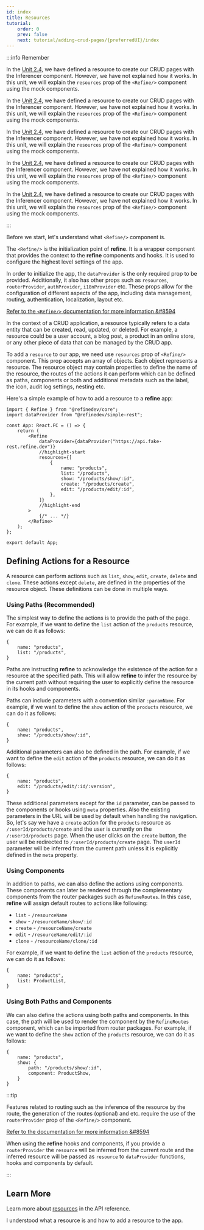 ```yaml
---
id: index
title: Resources
tutorial:
    order: 0
    prev: false
    next: tutorial/adding-crud-pages/{preferredUI}/index
---
```


:::info Remember

<UIConditional is="antd">

In the [Unit 2.4](/docs/tutorial/getting-started/antd/generate-crud-pages/), we have defined a resource to create our CRUD pages with the Inferencer component. However, we have not explained how it works. In this unit, we will explain the `resources` prop of the `<Refine/>` component using the mock components.

</UIConditional>

<UIConditional is="chakra-ui">

In the [Unit 2.4](/docs/tutorial/getting-started/chakra-ui/generate-crud-pages/), we have defined a resource to create our CRUD pages with the Inferencer component. However, we have not explained how it works. In this unit, we will explain the `resources` prop of the `<Refine/>` component using the mock components.

</UIConditional>

<UIConditional is="headless">

In the [Unit 2.4](/docs/tutorial/getting-started/headless/generate-crud-pages/), we have defined a resource to create our CRUD pages with the Inferencer component. However, we have not explained how it works. In this unit, we will explain the `resources` prop of the `<Refine/>` component using the mock components.

</UIConditional>

<UIConditional is="mantine">

In the [Unit 2.4](/docs/tutorial/getting-started/mantine/generate-crud-pages/), we have defined a resource to create our CRUD pages with the Inferencer component. However, we have not explained how it works. In this unit, we will explain the `resources` prop of the `<Refine/>` component using the mock components.

</UIConditional>

<UIConditional is="mui">

In the [Unit 2.4](/docs/tutorial/getting-started/mui/generate-crud-pages/), we have defined a resource to create our CRUD pages with the Inferencer component. However, we have not explained how it works. In this unit, we will explain the `resources` prop of the `<Refine/>` component using the mock components.

</UIConditional>

:::

Before we start, let's understand what `<Refine/>` component is.

The `<Refine/>` is the initialization point of **refine**. It is a wrapper component that provides the context to the **refine** components and hooks. It is used to configure the highest level settings of the app.

In order to initialize the app, the `dataProvider` is the only required prop to be provided. Additionally, it also has other props such as `resources`, `routerProvider`, `authProvider`, `i18nProvider` etc. These props allow for the configuration of different aspects of the app, including data management, routing, authentication, localization, layout etc.

[Refer to the `<Refine/>` documentation for more information &#8594](/docs/api-reference/core/components/refine-config/)

In the context of a CRUD application, a resource typically refers to a data entity that can be created, read, updated, or deleted. For example, a resource could be a user account, a blog post, a product in an online store, or any other piece of data that can be managed by the CRUD app.

To add a `resource` to our app, we need use `resources` prop of `<Refine/>` component. This prop accepts an array of objects. Each object represents a resource. The resource object may contain properties to define the name of the resource, the routes of the actions it can perform which can be defined as paths, components or both and additional metadata such as the label, the icon, audit log settings, nesting etc.

Here's a simple example of how to add a resource to a **refine** app:

```tsx title="src/App.tsx"
import { Refine } from "@refinedev/core";
import dataProvider from "@refinedev/simple-rest";

const App: React.FC = () => {
    return (
        <Refine
            dataProvider={dataProvider("https://api.fake-rest.refine.dev")}
            //highlight-start
            resources={[
                {
                    name: "products",
                    list: "/products",
                    show: "/products/show/:id",
                    create: "/products/create",
                    edit: "/products/edit/:id",
                },
            ]}
            //highlight-end
        >
            {/* ... */}
        </Refine>
    );
};

export default App;
```

## Defining Actions for a Resource

A resource can perform actions such as `list`, `show`, `edit`, `create`, `delete` and `clone`. These actions except `delete`, are defined in the properties of the resource object. These definitions can be done in multiple ways.

### Using Paths (Recommended)

The simplest way to define the actions is to provide the path of the page. For example, if we want to define the `list` action of the `products` resource, we can do it as follows:

```tsx
{
    name: "products",
    list: "/products",
}
```

Paths are instructing **refine** to acknowledge the existence of the action for a resource at the specified path. This will allow **refine** to infer the resource by the current path without requiring the user to explicitly define the resource in its hooks and components.

Paths can include parameters with a convention similar `:paramName`. For example, if we want to define the `show` action of the `products` resource, we can do it as follows:

```tsx
{
    name: "products",
    show: "/products/show/:id",
}
```

Additional parameters can also be defined in the path. For example, if we want to define the `edit` action of the `products` resource, we can do it as follows:

```tsx
{
    name: "products",
    edit: "/products/edit/:id/:version",
}
```

These additional parameters except for the `id` parameter, can be passed to the components or hooks using `meta` properties. Also the existing parameters in the URL will be used by default when handling the navigation. So, let's say we have a `create` action for the `products` resource as `/:userId/products/create` and the user is currently on the `/:userId/products` page. When the user clicks on the `create` button, the user will be redirected to `/:userId/products/create` page. The `userId` parameter will be inferred from the current path unless it is explicitly defined in the `meta` property.

### Using Components

In addition to paths, we can also define the actions using components. These components can later be rendered through the complementary components from the router packages such as `RefineRoutes`. In this case, **refine** will assign default routes to actions like following:

-   `list` - `/resourceName`
-   `show` - `/resourceName/show/:id`
-   `create` - `/resourceName/create`
-   `edit` - `/resourceName/edit/:id`
-   `clone` - `/resourceName/clone/:id`

For example, if we want to define the `list` action of the `products` resource, we can do it as follows:

```tsx
{
    name: "products",
    list: ProductList,
}
```

### Using Both Paths and Components

We can also define the actions using both paths and components. In this case, the path will be used to render the component by the `RefineRoutes` component, which can be imported from router packages. For example, if we want to define the `show` action of the `products` resource, we can do it as follows:

```tsx
{
    name: "products",
    show: {
        path: "/products/show/:id",
        component: ProductShow,
    }
}
```

:::tip

Features related to routing such as the inference of the resource by the route, the generation of the routes (optional) and etc. require the use of the `routerProvider` prop of the `<Refine/>` component.

[Refer to the documentation for more information &#8594](/docs/api-reference/core/components/refine-config/#routerprovider)

When using the **refine** hooks and components, if you provide a `routerProvider` the `resource` will be inferred from the current route and the inferred resource will be passed as `resource` to `dataProvider` functions, hooks and components by default.

:::

## Learn More

Learn more about [resources](/docs/api-reference/core/components/refine-config/#resources) in the API reference.

<Checklist>

<ChecklistItem id="understanding-resource">
I understood what a resource is and how to add a resource to the app.
</ChecklistItem>

</Checklist>
